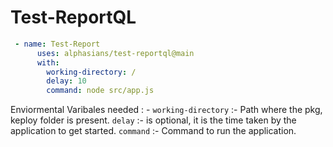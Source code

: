 # Test-ReportQL

```yaml
 - name: Test-Report
      uses: alphasians/test-reportql@main
      with:
        working-directory: /
        delay: 10
        command: node src/app.js
```

Enviormental Varibales needed : -
`working-directory` :- Path where the pkg, keploy folder is present.
`delay` :- is optional, it is the time taken by the application to get started.
`command` :- Command to run the application.